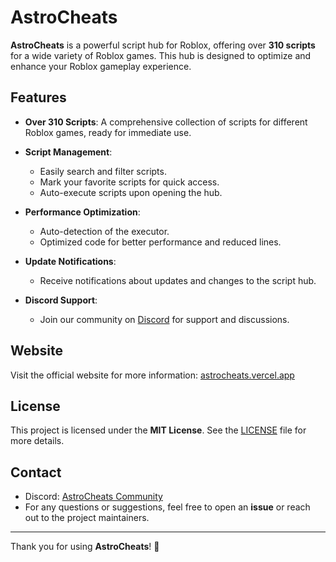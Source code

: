 # AstroCheats

**AstroCheats** is a powerful script hub for Roblox, offering over **310 scripts** for a wide variety of Roblox games. This hub is designed to optimize and enhance your Roblox gameplay experience.

## Features

- **Over 310 Scripts**: A comprehensive collection of scripts for different Roblox games, ready for immediate use.
  
- **Script Management**:
  - Easily search and filter scripts.
  - Mark your favorite scripts for quick access.
  - Auto-execute scripts upon opening the hub.

- **Performance Optimization**:
  - Auto-detection of the executor.
  - Optimized code for better performance and reduced lines.

- **Update Notifications**:
  - Receive notifications about updates and changes to the script hub.

- **Discord Support**:
  - Join our community on [Discord](https://discord.gg/MRHhDZDPMs) for support and discussions.

## Website

Visit the official website for more information: [astrocheats.vercel.app](https://astrocheats.vercel.app)

## License

This project is licensed under the **MIT License**. See the [LICENSE](LICENSE) file for more details.

## Contact

- Discord: [AstroCheats Community](https://discord.gg/MRHhDZDPMs)
- For any questions or suggestions, feel free to open an **issue** or reach out to the project maintainers.

---

Thank you for using **AstroCheats**! 🚀
